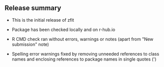 ## Release summary

* This is the initial release of zfit

* Package has been checked locally and on r-hub.io

* R CMD check ran without errors, warnings or notes (apart from "New submission" note)

* Spelling error warnings fixed by removing unneeded references to class names and enclosing references to package names in single quotes (')
